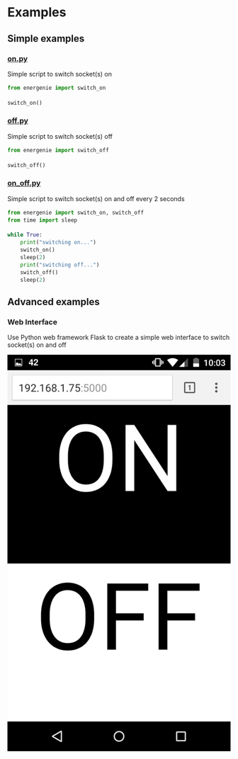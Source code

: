 # Examples

## Simple examples

### [on.py](simple/on.py)

Simple script to switch socket(s) on

```python
from energenie import switch_on

switch_on()
```

### [off.py](simple/off.py)

Simple script to switch socket(s) off

```python
from energenie import switch_off

switch_off()
```

### [on_off.py](simple/on_off.py)

Simple script to switch socket(s) on and off every 2 seconds

```python
from energenie import switch_on, switch_off
from time import sleep

while True:
    print("switching on...")
    switch_on()
    sleep(2)
    print("switching off...")
    switch_off()
    sleep(2)
```

## Advanced examples

### Web Interface

Use Python web framework Flask to create a simple web interface to switch socket(s) on and off

![](images/web.png)
